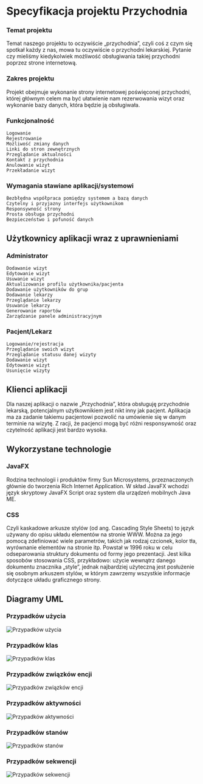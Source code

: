 # Specyfikacja projektu Przychodnia


### Temat projektu

Temat naszego projektu to oczywiście „przychodnia”, czyli coś z czym się spotkał każdy z nas, mowa tu oczywiście o przychodni lekarskiej. Pytanie czy mieliśmy kiedykolwiek możliwość obsługiwania takiej przychodni poprzez strone internetową.

### Zakres projektu

Projekt obejmuje wykonanie strony internetowej poświęconej przychodni, której głównym celem ma być ułatwienie nam rezerwowania wizyt oraz wykonanie bazy danych, która będzie  ją obsługiwała.


### Funkcjonalność
	Logowanie
	Rejestrowanie
	Możliwość zmiany danych
	Linki do stron zewnętrznych
	Przeglądanie aktualności
	Kontakt z przychodnia
	Anulowanie wizyt
	Przekładanie wizyt

### Wymagania stawiane aplikacji/systemowi
	Bezbłędna współpraca pomiędzy systemem a bazą danych
	Czytelny i przyjazny interfejs użytkownikom
	Responsywność strony
	Prosta obsługa przychodni
	Bezpieczeństwo i pofuność danych

## Użytkownicy aplikacji wraz z uprawnieniami
       
### Administrator
	Dodawanie wizyt
	Edytowanie wizyt
	Usuwanie wizyt
	Aktualizowanie profilu użytkownika/pacjenta
	Dodawanie użytkowników do grup
	Dodawanie lekarzy
	Przeglądanie lekarzy
	Usuwanie lekarzy
	Generowanie raportów
	Zarządzanie panele administracyjnym
    
### Pacjent/Lekarz
	Logowanie/rejestracja
	Przeglądanie swoich wizyt
	Przeglądanie statusu danej wizyty
	Dodawanie wizyt
	Edytowanie wizyt
	Usunięcie wizyty
	
## Klienci aplikacji

Dla naszej aplikacji o nazwie „Przychodnia”, która obsługuję przychodnie lekarską, potencjalnym użytkownikiem jest nikt inny jak pacjent. Aplikacja ma za zadanie takiemu pacjentowi pozwolić na umówienie się w danym terminie na wizytę. Z racji, że pacjenci mogą być różni responsywność oraz czytelność aplikacji jest bardzo wysoka.

## Wykorzystane technologie

### JavaFX

Rodzina technologii i produktów firmy Sun Microsystems, przeznaczonych głównie do tworzenia Rich Internet Application. W skład JavaFX wchodzi język skryptowy JavaFX Script oraz system dla urządzeń mobilnych Java ME.

### CSS

Czyli kaskadowe arkusze stylów (od ang. Cascading Style Sheets) to język używany do opisu układu elementów na stronie WWW. Można za jego pomocą zdefiniować wiele parametrów, takich jak rodzaj czcionek, kolor tła, wyrównanie elementów na stronie itp. Powstał w 1996 roku w celu odseparowania struktury dokumentu od formy jego prezentacji. Jest kilka sposobów stosowania CSS, przykładowo: użycie wewnątrz danego dokumentu znacznika „style”, jednak najbardziej użyteczną jest posłużenie się osobnym arkuszem stylów, w którym zawrzemy wszystkie informacje dotyczące układu graficznego strony.

## Diagramy UML

### Przypadków użycia
![Przypadków użycia](https://user-images.githubusercontent.com/37274710/77594557-1e25e980-6ef7-11ea-802b-86b8467b6d98.PNG)

### Przypadków klas
![Przypadków klas](https://github.com/JGrzybowski08/I20L1GR4/tree/master/UML/UMLK.PNG)

### Przypadków związków encji
![Przypadków związków encji](https://github.com/JGrzybowski08/I20L1GR4/tree/master/UML/UMLE.PNG)

### Przypadków aktywności
![Przypadków aktywności](https://github.com/JGrzybowski08/I20L1GR4/tree/master/UML/UMLA.PNG)

### Przypadków stanów
![Przypadków stanów](https://github.com/JGrzybowski08/I20L1GR4/tree/master/UML/UMLS.PNG)

### Przypadków sekwencji
![Przypadków sekwencji](https://github.com/JGrzybowski08/I20L1GR4/tree/master/UML/UMLSEK.png)
